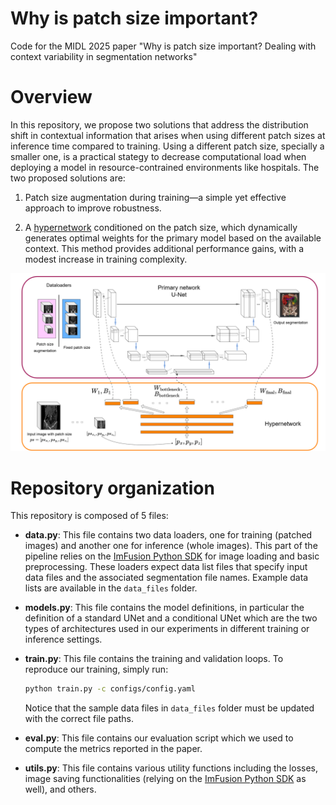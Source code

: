 # Why is patch size important?
Code for the MIDL 2025 paper "Why is patch size important? Dealing with context variability in segmentation networks"

# Overview
In this repository, we propose two solutions that address the distribution shift in contextual information that arises when using different patch sizes at inference time compared to training. Using a different patch size, specially a smaller one, is a practical stategy to decrease computational load when deploying a model in resource-contrained environments like hospitals. The two proposed solutions are:

1. Patch size augmentation during training—a simple yet effective approach to improve robustness.

2. A [hypernetwork](https://arxiv.org/abs/1609.09106) conditioned on the patch size, which dynamically generates optimal weights for the primary model based on the available context. This method provides additional performance gains, with a modest increase in training complexity.

![Model schema](images/ModelSchema.png)

# Repository organization

This repository is composed of 5 files: 

- **data.py**: This file contains two data loaders, one for training (patched images) and another one for inference (whole images). This part of the pipeline relies on the [ImFusion Python SDK](https://docs.imfusion.com/python/) for image loading and basic preprocessing. These loaders expect data list files that specify input data files and the associated segmentation file names. Example data lists are available in the ```data_files``` folder.

- **models.py**: This file contains the model definitions, in particular the definition of a standard UNet and a conditional UNet which are the two types of architectures used in our experiments in different training or inference settings.

- **train.py**: This file contains the training and validation loops. To reproduce our training, simply run:  
    ```bash
    python train.py -c configs/config.yaml
    ```  
    Notice that the sample data files in `data_files` folder must be updated with the correct file paths.

- **eval.py**: This file contains our evaluation script which we used to compute the metrics reported in the paper.

- **utils.py**: This file contains various utility functions including the losses, image saving functionalities (relying on the [ImFusion Python SDK](https://docs.imfusion.com/python/) as well), and others.
